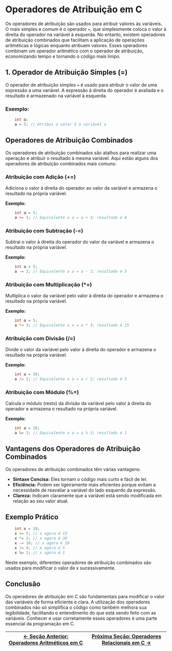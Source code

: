 # Operadores de Atribuição em C

Os operadores de atribuição são usados para atribuir valores às variáveis. O mais simples e comum é o operador `=`, que simplesmente coloca o valor à direita do operador na variável à esquerda. No entanto, existem operadores de atribuição combinados que facilitam a aplicação de operações aritméticas e lógicas enquanto atribuem valores. Esses operadores combinam um operador aritmético com o operador de atribuição, economizando tempo e tornando o código mais limpo.

## 1. Operador de Atribuição Simples (=)

O operador de atribuição simples `=` é usado para atribuir o valor de uma expressão a uma variável. A expressão à direita do operador é avaliada e o resultado é armazenado na variável à esquerda.

### Exemplo:

```c
    int a;
    a = 5; // Atribui o valor 5 à variável a
```

## Operadores de Atribuição Combinados

Os operadores de atribuição combinados são atalhos para realizar uma operação e atribuir o resultado à mesma variável. Aqui estão alguns dos operadores de atribuição combinados mais comuns:

### Atribuição com Adição (+=)

Adiciona o valor à direita do operador ao valor da variável e armazena o resultado na própria variável.

**Exemplo:**

```c
    int a = 5;
    a += 3; // Equivalente a a = a + 3; resultado é 8
```

### Atribuição com Subtração (-=)

Subtrai o valor à direita do operador do valor da variável e armazena o resultado na própria variável.

**Exemplo:**

```c
    int a = 5;
    a -= 2; // Equivalente a a = a - 2; resultado é 3
```

### Atribuição com Multiplicação (\*=)

Multiplica o valor da variável pelo valor à direita do operador e armazena o resultado na própria variável.

**Exemplo:**

```c
    int a = 5;
    a *= 3; // Equivalente a a = a * 3; resultado é 15
```

### Atribuição com Divisão (/=)

Divide o valor da variável pelo valor à direita do operador e armazena o resultado na própria variável.

**Exemplo:**

```c
    int a = 10;
    a /= 2; // Equivalente a a = a / 2; resultado é 5
```

### Atribuição com Módulo (%=)

Calcula o módulo (resto) da divisão da variável pelo valor à direita do operador e armazena o resultado na própria variável.

**Exemplo:**

```c
    int a = 10;
    a %= 3; // Equivalente a a = a % 3; resultado é 1
```

## Vantagens dos Operadores de Atribuição Combinados

Os operadores de atribuição combinados têm várias vantagens:

-   **Sintaxe Concisa:** Eles tornam o código mais curto e fácil de ler.
-   **Eficiência:** Podem ser ligeiramente mais eficientes porque evitam a necessidade de reavaliar a variável do lado esquerdo da expressão.
-   **Clareza:** Indicam claramente que a variável está sendo modificada em relação ao seu valor atual.

## Exemplo Prático

```c
    int x = 10;
    x += 5; // x agora é 15
    x *= 2; // x agora é 30
    x -= 10; // x agora é 20
    x /= 4; // x agora é 5
    x %= 2; // x agora é 1
```

Neste exemplo, diferentes operadores de atribuição combinados são usados para modificar o valor de x sucessivamente.

## Conclusão

Os operadores de atribuição em C são fundamentais para modificar o valor das variáveis de forma eficiente e clara. A utilização dos operadores combinados não só simplifica o código como também melhora sua legibilidade, facilitando o entendimento do que está sendo feito com as variáveis. Conhecer e usar corretamente esses operadores é uma parte essencial da programação em C.

| [← Seção Anterior: Operadores Aritméticos em C](https://github.com/arturbomtempo-dev/programming-logic-course/blob/main/materiais/03-processamento-de-dados/03.01-operadores-aritmeticos.md) | [Próxima Seção: Operadores Relacionais em C →](https://github.com/arturbomtempo-dev/programming-logic-course/blob/main/materiais/03-processamento-de-dados/03.03-operadores-relacionais.md) |
| ------------------------------------------------------------------------------------------------------------------------------------------------------------------------------- | ------------------------------------------------------------------------------------------------------------------------------------------------------------------------------ |
